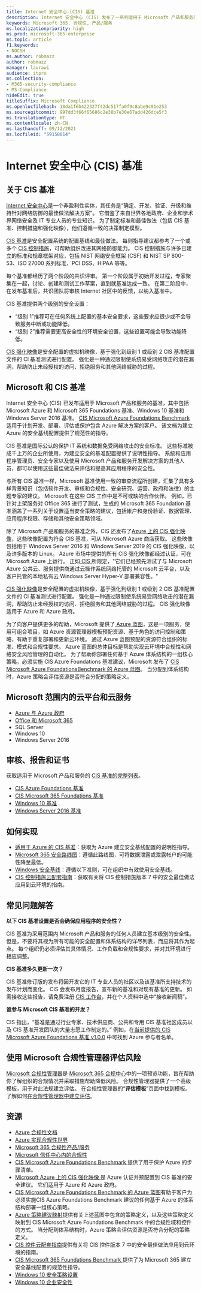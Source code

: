 ```yaml
---
title: Internet 安全中心 (CIS) 基准
description: Internet 安全中心 (CIS) 发布了一系列适用于 Microsoft 产品和服务的基准
keywords: Microsoft 365, 合规性, 产品/服务
ms.localizationpriority: high
ms.prod: microsoft-365-enterprise
ms.topic: article
f1.keywords:
- NOCSH
ms.author: robmazz
author: robmazz
manager: laurawi
audience: itpro
ms.collection:
- M365-security-compliance
- MS-Compliance
hideEdit: true
titleSuffix: Microsoft Compliance
ms.openlocfilehash: 18da1f6b422327f42dc517fa0f9c8abe9c91e253
ms.sourcegitcommit: 997dd3f66f65686c2e38b7e30e67add426dce5f3
ms.translationtype: HT
ms.contentlocale: zh-CN
ms.lasthandoff: 09/12/2021
ms.locfileid: "59158814"
---
```

# <a name="center-for-internet-security-cis-benchmarks"></a>Internet 安全中心 (CIS) 基准

## <a name="about-cis-benchmarks"></a>关于 CIS 基准

[Internet 安全中心](https://www.cisecurity.org/)是一个非盈利性实体，其任务是“确定、开发、验证、升级和维持针对网络防御的最佳做法解决方案”。 它借鉴了来自世界各地政府、企业和学术界网络安全及 IT 专业人员的专业知识。 为了制定标准和最佳做法（包括 CIS 基准、控制措施和强化映像），他们遵循一致的决策制定模型。  
  
[CIS 基准](https://www.cisecurity.org/cis-benchmarks/)是安全配置系统的配置基线和最佳做法。 每则指导建议都参考了一个或多个 [CIS 控制措施](https://www.cisecurity.org/controls/)，可帮助组织改进其网络防御能力。 CIS 控制措施与许多已建立的标准和规章框架对应，包括 NIST 网络安全框架 (CSF) 和 NIST SP 800-53、ISO 27000 系列标准、PCI DSS、HIPAA 等等。  
  
每个基准都经历了两个阶段的共识评审。 第一个阶段属于初始开发过程，专家聚集在一起，讨论、创建和测试工作草案，直到就基准达成一致。 在第二阶段中，在发布基准后，共识团队将审核 Internet 社区中的反馈，以纳入基准中。  
  
CIS 基准提供两个级别的安全设置：

- “级别 1”推荐可在任何系统上配置的基本安全要求，这些要求应很少或不会导致服务中断或功能降低。
- “级别 2”推荐需要更高安全性的环境安全设置，这些设置可能会导致功能降低。

[CIS 强化映像](https://www.cisecurity.org/blog/cis-hardened-images-now-in-microsoft-azure-marketplace/)是安全配置的虚拟机映像，基于强化到级别 1 或级别 2 CIS 基准配置文件的 CI 基准测试进行配置。 强化是一种通过限制使系统易受网络攻击的潜在漏洞，帮助防止未经授权的访问、拒绝服务和其他网络威胁的过程。

## <a name="microsoft-and-the-cis-benchmarks"></a>Microsoft 和 CIS 基准

Internet 安全中心 (CIS) 已发布适用于 Microsoft 产品和服务的基准，其中包括 Microsoft Azure 和 Microsoft 365 Foundations 基准、Windows 10 基准和 Windows Server 2016 基准。 [ CIS Microsoft Azure Foundations Benchmark ](https://www.cisecurity.org/benchmark/azure/)适用于计划开发、部署、评估或保护包含 Azure 解决方案的客户。 该文档为建立 Azure 的安全基线配置提供了规范性的指导。
  
CIS 基准是国际公认的保护 IT 系统和数据免受网络攻击的安全标准。 这些标准被成千上万的企业所使用，为建立安全的基准配置提供了说明性指导。 系统和应用程序管理员、安全专家以及使用 Microsoft 产品和服务开发解决方案的其他人员，都可以使用这些最佳做法来评估和提高其应用程序的安全性。  
  
与所有 CIS 基准一样，Microsoft 基准使用一致的审查流程所创建，汇集了具有多样背景知识（包括软件开发、审核和合规性、安全研究、运营、政府和法律）的主题专家的建议。 Microsoft 在这些 CIS 工作中是不可或缺的合作伙伴。 例如，已针对上架服务对 Office 365 进行了测试，生成的 Microsoft 365 Foundation 基准涵盖了一系列关于设置适当安全策略的建议，包括帐户和身份验证、数据管理、应用程序权限、存储和其他安全策略领域。  
  
除了 Microsoft 产品和服务的基准之外，CIS 还发布了[Azure 上的 CIS 强化映像](https://www.cisecurity.org/cis-hardened-images/microsoft/)，这些映像配置为符合 CIS 基准，可从 Microsoft Azure 商店获取。 这些映像包括用于 Windows Server 2016 和 Windows Server 2019 的 CIS 强化映像，以及许多版本的 Linux。 Azure 市场中提供的所有 CIS 强化映像都经过认证，可在 Microsoft Azure 上运行。 正如[ CIS ](https://www.cisecurity.org/blog/cis-hardened-images-now-in-microsoft-azure-marketplace/)所规定，"它们已经预先测试了与 Microsoft Azure 公共云、服务提供商通过云操作系统网络托管的 Microsoft 云平台，以及客户托管的本地私有云 Windows Server Hyper-V 部署兼容性。"

[CIS 强化映像](https://www.cisecurity.org/cis-hardened-images/)是安全配置的虚拟机映像，基于强化到级别 1 或级别 2 CIS 基准配置文件的 CI 基准测试进行配置。 强化是一种通过限制使系统易受网络攻击的潜在漏洞，帮助防止未经授权的访问、拒绝服务和其他网络威胁的过程。 CIS 强化映像适用于 Azure 和 Azure 政府。

为了向客户提供更多的帮助，Microsoft 提供了[ Azure 蓝图](https://azure.microsoft.com/services/blueprints/)，这是一项服务，使用可组合项目，如 Azure 资源管理器模板预配资源、基于角色的访问控制和策略，有助于重复部署和更新云环境。 通过 Azure 蓝图预配的资源符合组织的标准、模式和合规性要求。 Azure 蓝图的总体目标是帮助实现云环境中合规性和网络安全风险管理的自动化。 为了帮助你部署任何基于 Azure 体系结构的一组核心策略，必须实施 CIS Azure Foundations 基准建议，Microsoft 发布了 [ CIS Microsoft Azure FoundationsBenchmark 的 Azure 蓝图](/azure/governance/blueprints/samples/cis-azure-1-3-0)。 当分配到体系结构时，Azure 策略会评估资源是否符合分配的策略定义。

## <a name="microsoft-in-scope-cloud-platforms--services"></a>Microsoft 范围内的云平台和云服务

- [Azure 与 Azure 政府](https://aka.ms/AzureCompliance)
- [Office 和 Microsoft 365](https://aka.ms/o365-compliance-framework)
- SQL Server
- Windows 10
- Windows Server 2016

## <a name="audits-reports-and-certificates"></a>审核、报告和证书

获取适用于 Microsoft 产品和服务的 [CIS 基准的完整列表](https://www.cisecurity.org/cis-benchmarks/)。

- [CIS Azure Foundations 基准](https://www.cisecurity.org/benchmark/azure/)
- [CIS Microsoft 365 Foundations 基准](https://www.cisecurity.org/benchmark/microsoft_office/)
- [Windows 10 基准](https://www.cisecurity.org/benchmark/microsoft_windows_desktop/)
- [Windows Server 2016 基准](https://www.cisecurity.org/benchmark/microsoft_windows_server/)

## <a name="how-to-implement"></a>如何实现

- [适用于 Azure 的 CIS 基准](https://azure.microsoft.com/mediahandler/files/resourcefiles/cis-microsoft-azure-foundations-security-benchmark/CIS_Microsoft_Azure_Foundations_Benchmark_v1.0.0.pdf)：获取为 Azure 建立安全基线配置的说明性指导。  
- [Microsoft 365 安全路线图](/microsoft-365/security/office-365-security/security-roadmap)：遵循此路线图，可将数据泄露或泄露帐户的可能性降至最低。
- [Windows 安全基线](/windows/security/threat-protection/windows-security-baselines)：遵循以下准则，可在组织中有效使用安全基线。
- [CIS 控制措施云配套指南](https://www.cisecurity.org/white-papers/cis-controls-cloud-companion-guide/)：获取有关将 CIS 控制措施版本 7 中的安全最佳做法应用到云环境的指南。

## <a name="frequently-asked-questions"></a>常见问题解答

**以下 CIS 基准设置是否会确保应用程序的安全性？**

CIS 基准为采用范围内 Microsoft 产品和服务的任何人员建立基本级别的安全性。 但是，不要将其视为所有可能的安全配置和体系结构的详尽列表，而应将其作为起点。 每个组织仍必须评估其具体情况、工作负载和合规性要求，并对其环境进行相应调整。

**CIS 基准多久更新一次？**

CIS 基准修订版的发布将因开发它的 IT 专业人员的社区以及该基准所支持技术的发布计划而变化。 CIS 会发布月度报告，宣布新的基准和对现有基准的更新。 如需接收这些报告，请免费注册 [CIS 工作台](https://workbench.cisecurity.org/)，并在个人资料中选中“接收新闻稿”。

**谁参与 Microsoft CIS 基准的开发？**

CIS 指出，“基准是通过行业专家、技术供应商、公共和专用 CIS 基准社区成员以及 CIS 基准开发团队的大量志愿工作制定的。” 例如，在[当前提供的 CIS Microsoft Azure Foundations 基准 v1.0.0](https://www.cisecurity.org/blog/cis-microsoft-azure-foundations-benchmark-v1-0-0-now-available/) 中可找到 Azure 参与者名单。

## <a name="use-microsoft-compliance-manager-to-assess-your-risk"></a>使用 Microsoft 合规性管理器评估风险

[Microsoft 合规性管理器](/microsoft-365/compliance/compliance-manager)是 [Microsoft 365 合规中心](/microsoft-365/compliance/microsoft-365-compliance-center)中的一项预览功能，旨在帮助你了解组织的合规情况并采取措施帮助降低风险。 合规性管理器提供了一个高级模板，用于对此法规建立评估。 在合规性管理器的“**评估模板**”页面中找到模板。 了解如何[在合规性管理器中建立评估](/microsoft-365/compliance/compliance-manager-assessments)。

## <a name="resources"></a>资源

- [ Azure 合规性文档](/azure/compliance/)
- [ Azure 实现合规性世界](https://azure.microsoft.com/resources/azure-enables-a-world-of-compliance/)
- [ Microsoft 365 合规性产品/服务](/compliance/regulatory/offering-home)
- [ Microsoft 信任中心内的合规性](https://www.microsoft.com/trust-center/compliance/compliance-overview)
- [ CIS Microsoft Azure Foundations   Benchmark ](https://www.cisecurity.org/benchmark/azure/)提供了用于保护 Azure 的步骤清单。
- [ Microsoft Azure 上的 CIS 强化映像 ](https://www.cisecurity.org/cis-hardened-images/microsoft/) 是 Azure 认证并预配置到 CIS 基准的安全建议。  它们适用于 Azure 和 Azure 政府。
- [ CIS Microsoft Azure Foundations Benchmark 的 Azure 蓝图](/azure/governance/blueprints/samples/cis-azure-1-3-0)有助于客户为必须实施CIS Azure Foundations Benchmark 建议的任何基于 Azure 的体系结构部署一组核心策略。
- [ Azure 策略建议映射](/azure/governance/policy/samples/cis-azure-1-3-0)提供有关上述蓝图中包含的策略定义，以及这些策略定义映射到 CIS Microsoft Azure Foundations Benchmark 中的合规性域和控件的方式。 当分配到体系结构时，Azure 策略会评估资源是否符合分配的策略定义。
- [ CIS 控件云配套指南](https://www.cisecurity.org/white-papers/cis-controls-cloud-companion-guide/)提供有关将 CIS 控件版本 7 中的安全最佳做法应用到云环境的指南。
- [ CIS Microsoft 365 Foundations Benchmark ](https://www.cisecurity.org/benchmark/microsoft_office/)提供了为 Microsoft 365 建立安全基线配置的规范性指导。  
- [Windows 10 安全策略设置](/windows/security/threat-protection/security-policy-settings/security-policy-settings)
- [Windows 10 企业安全性](/windows/security/index)

